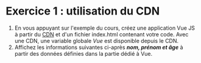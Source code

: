# Exercice 1 : utilisation du CDN

1. En vous appuyant sur l'exemple du cours, créez une application Vue JS à partir du [CDN](https://unpkg.com/vue@3.5.4/dist/vue.global.js) et d'un fichier index.html contenant votre code.
Avec une CDN, une variable globale *Vue* est disponible depuis le CDN.
2. Affichez les informations suivantes ci-après ***nom, prénom et âge*** à partir des données définies dans la partie dédié à Vue.